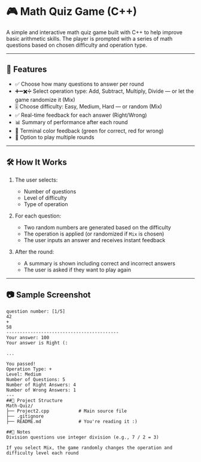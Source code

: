 # 🎮 Math Quiz Game (C++)

A simple and interactive math quiz game built with C++ to help improve basic arithmetic skills. The player is prompted with a series of math questions based on chosen difficulty and operation type.

---

## 🚀 Features

- ✅ Choose how many questions to answer per round
- ➕➖✖️➗ Select operation type: Add, Subtract, Multiply, Divide — or let the game randomize it (Mix)
- 🎚️ Choose difficulty: Easy, Medium, Hard — or random (Mix)
- ✅ Real-time feedback for each answer (Right/Wrong)
- 📊 Summary of performance after each round
- 🎨 Terminal color feedback (green for correct, red for wrong)
- 🔁 Option to play multiple rounds

---

## 🛠 How It Works

1. The user selects:
   - Number of questions
   - Level of difficulty
   - Type of operation

2. For each question:
   - Two random numbers are generated based on the difficulty
   - The operation is applied (or randomized if `Mix` is chosen)
   - The user inputs an answer and receives instant feedback

3. After the round:
   - A summary is shown including correct and incorrect answers
   - The user is asked if they want to play again

---

## 📷 Sample Screenshot

```text
question number: [1/5]
42
+
58
------------------------------------------
Your answer: 100
Your answer is Right (:

...

You passed!
Operation Type: +
Level: Medium
Number of Questions: 5
Number of Right Answers: 4
Number of Wrong Answers: 1
---
##📁 Project Structure
Math-Quiz/
├── Project2.cpp           # Main source file
├── .gitignore
├── README.md              # You're reading it :)

##📌 Notes
Division questions use integer division (e.g., 7 / 2 = 3)

If you select Mix, the game randomly changes the operation and difficulty level each round



